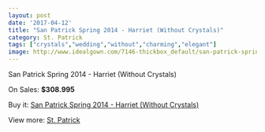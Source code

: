 ```yaml
---
layout: post
date: '2017-04-12'
title: "San Patrick Spring 2014 - Harriet (Without Crystals)"
category: St. Patrick
tags: ["crystals","wedding","without","charming","elegant"]
image: http://www.idealgown.com/7146-thickbox_default/san-patrick-spring-2014-harriet-without-crystals.jpg
---
```

San Patrick Spring 2014 - Harriet (Without Crystals)

On Sales: **$308.995**
<a href="https://www.idealgown.com/en/st-patrick/3035-san-patrick-spring-2014-harriet-without-crystals.html"><amp-img layout="responsive" width="600" height="600" src="//www.idealgown.com/7146-thickbox_default/san-patrick-spring-2014-harriet-without-crystals.jpg" alt="San Patrick Spring 2014 - Harriet (Without Crystals) 0" /></a>
<a href="https://www.idealgown.com/en/st-patrick/3035-san-patrick-spring-2014-harriet-without-crystals.html"><amp-img layout="responsive" width="600" height="600" src="//www.idealgown.com/7148-thickbox_default/san-patrick-spring-2014-harriet-without-crystals.jpg" alt="San Patrick Spring 2014 - Harriet (Without Crystals) 1" /></a>
<a href="https://www.idealgown.com/en/st-patrick/3035-san-patrick-spring-2014-harriet-without-crystals.html"><amp-img layout="responsive" width="600" height="600" src="//www.idealgown.com/7147-thickbox_default/san-patrick-spring-2014-harriet-without-crystals.jpg" alt="San Patrick Spring 2014 - Harriet (Without Crystals) 2" /></a>

Buy it: [San Patrick Spring 2014 - Harriet (Without Crystals)](https://www.idealgown.com/en/st-patrick/3035-san-patrick-spring-2014-harriet-without-crystals.html "San Patrick Spring 2014 - Harriet (Without Crystals)")

View more: [St. Patrick](https://www.idealgown.com/en/36-st-patrick "St. Patrick")